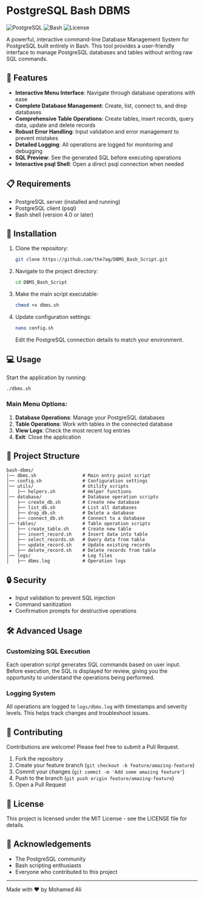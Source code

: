 # PostgreSQL Bash DBMS

![PostgreSQL](https://img.shields.io/badge/PostgreSQL-316192?style=for-the-badge&logo=postgresql&logoColor=white)
![Bash](https://img.shields.io/badge/Bash-4EAA25?style=for-the-badge&logo=gnu-bash&logoColor=white)
![License](https://img.shields.io/badge/License-MIT-blue.svg)

A powerful, interactive command-line Database Management System for PostgreSQL built entirely in Bash. This tool provides a user-friendly interface to manage PostgreSQL databases and tables without writing raw SQL commands.

## 🌟 Features

- **Interactive Menu Interface**: Navigate through database operations with ease
- **Complete Database Management**: Create, list, connect to, and drop databases
- **Comprehensive Table Operations**: Create tables, insert records, query data, update and delete records
- **Robust Error Handling**: Input validation and error management to prevent mistakes
- **Detailed Logging**: All operations are logged for monitoring and debugging
- **SQL Preview**: See the generated SQL before executing operations
- **Interactive psql Shell**: Open a direct psql connection when needed

## 📋 Requirements

- PostgreSQL server (installed and running)
- PostgreSQL client (psql)
- Bash shell (version 4.0 or later)

## 🚀 Installation

1. Clone the repository:
   ```bash
   git clone https://github.com/the7ag/DBMS_Bash_Script.git
   ```

2. Navigate to the project directory:
   ```bash
   cd DBMS_Bash_Script
   ```

3. Make the main script executable:
   ```bash
   chmod +x dbms.sh
   ```

4. Update configuration settings:
   ```bash
   nano config.sh
   ```
   Edit the PostgreSQL connection details to match your environment.

## 💻 Usage

Start the application by running:
```bash
./dbms.sh
```

### Main Menu Options:
1. **Database Operations**: Manage your PostgreSQL databases
2. **Table Operations**: Work with tables in the connected database
3. **View Logs**: Check the most recent log entries
4. **Exit**: Close the application

## 📁 Project Structure

```
bash-dbms/
│── dbms.sh                 # Main entry point script
│── config.sh               # Configuration settings
│── utils/                  # Utility scripts
│   ├── helpers.sh          # Helper functions
│── database/               # Database operation scripts
│   ├── create_db.sh        # Create new database
│   ├── list_db.sh          # List all databases
│   ├── drop_db.sh          # Delete a database
│   ├── connect_db.sh       # Connect to a database
│── tables/                 # Table operation scripts
│   ├── create_table.sh     # Create new table
│   ├── insert_record.sh    # Insert data into table
│   ├── select_records.sh   # Query data from table
│   ├── update_record.sh    # Update existing records
│   ├── delete_record.sh    # Delete records from table
│── logs/                   # Log files
│   ├── dbms.log            # Operation logs
```

## 🔒 Security

- Input validation to prevent SQL injection
- Command sanitization
- Confirmation prompts for destructive operations

## 🛠️ Advanced Usage

### Customizing SQL Execution

Each operation script generates SQL commands based on user input. Before execution, the SQL is displayed for review, giving you the opportunity to understand the operations being performed.

### Logging System

All operations are logged to `logs/dbms.log` with timestamps and severity levels. This helps track changes and troubleshoot issues.

## 🤝 Contributing

Contributions are welcome! Please feel free to submit a Pull Request.

1. Fork the repository
2. Create your feature branch (`git checkout -b feature/amazing-feature`)
3. Commit your changes (`git commit -m 'Add some amazing feature'`)
4. Push to the branch (`git push origin feature/amazing-feature`)
5. Open a Pull Request

## 📝 License

This project is licensed under the MIT License - see the LICENSE file for details.

## 🙏 Acknowledgements

- The PostgreSQL community
- Bash scripting enthusiasts
- Everyone who contributed to this project

---

Made with ❤️ by Mohamed Ali
